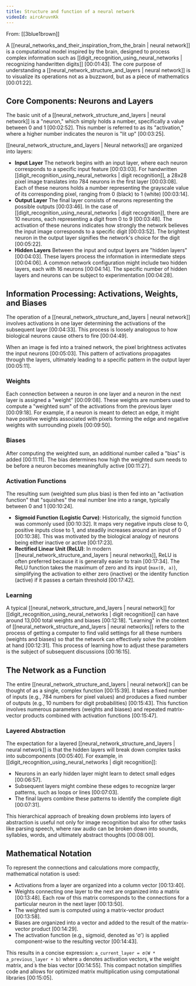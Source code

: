 ```yaml
---
title: Structure and function of a neural network
videoId: aircAruvnKk
---
```


From: [[3blue1brown]] <br/> 

A [[neural_networks_and_their_inspiration_from_the_brain | neural network]] is a computational model inspired by the brain, designed to process complex information such as [[digit_recognition_using_neural_networks | recognizing handwritten digits]] <a class="yt-timestamp" data-t="00:01:43">[00:01:43]</a>. The core purpose of understanding a [[neural_network_structure_and_layers | neural network]] is to visualize its operations not as a buzzword, but as a piece of mathematics <a class="yt-timestamp" data-t="00:01:22">[00:01:22]</a>.

## Core Components: Neurons and Layers

The basic unit of a [[neural_network_structure_and_layers | neural network]] is a "neuron," which simply holds a number, specifically a value between 0 and 1 <a class="yt-timestamp" data-t="00:02:52">[00:02:52]</a>. This number is referred to as its "activation," where a higher number indicates the neuron is "lit up" <a class="yt-timestamp" data-t="00:03:25">[00:03:25]</a>.

[[neural_network_structure_and_layers | Neural networks]] are organized into layers:

*   **Input Layer** The network begins with an input layer, where each neuron corresponds to a specific input feature <a class="yt-timestamp" data-t="00:03:03">[00:03:03]</a>. For handwritten [[digit_recognition_using_neural_networks | digit recognition]], a 28x28 pixel image translates into 784 neurons in the first layer <a class="yt-timestamp" data-t="00:03:08">[00:03:08]</a>. Each of these neurons holds a number representing the grayscale value of its corresponding pixel, ranging from 0 (black) to 1 (white) <a class="yt-timestamp" data-t="00:03:14">[00:03:14]</a>.
*   **Output Layer** The final layer consists of neurons representing the possible outputs <a class="yt-timestamp" data-t="00:03:46">[00:03:46]</a>. In the case of [[digit_recognition_using_neural_networks | digit recognition]], there are 10 neurons, each representing a digit from 0 to 9 <a class="yt-timestamp" data-t="00:03:48">[00:03:48]</a>. The activation of these neurons indicates how strongly the network believes the input image corresponds to a specific digit <a class="yt-timestamp" data-t="00:03:52">[00:03:52]</a>. The brightest neuron in the output layer signifies the network's choice for the digit <a class="yt-timestamp" data-t="00:05:22">[00:05:22]</a>.
*   **Hidden Layers** Between the input and output layers are "hidden layers" <a class="yt-timestamp" data-t="00:04:03">[00:04:03]</a>. These layers process the information in intermediate steps <a class="yt-timestamp" data-t="00:04:06">[00:04:06]</a>. A common network configuration might include two hidden layers, each with 16 neurons <a class="yt-timestamp" data-t="00:04:14">[00:04:14]</a>. The specific number of hidden layers and neurons can be subject to experimentation <a class="yt-timestamp" data-t="00:04:28">[00:04:28]</a>.

## Information Processing: Activations, Weights, and Biases

The operation of a [[neural_network_structure_and_layers | neural network]] involves activations in one layer determining the activations of the subsequent layer <a class="yt-timestamp" data-t="00:04:33">[00:04:33]</a>. This process is loosely analogous to how biological neurons cause others to fire <a class="yt-timestamp" data-t="00:04:49">[00:04:49]</a>.

When an image is fed into a trained network, the pixel brightness activates the input neurons <a class="yt-timestamp" data-t="00:05:03">[00:05:03]</a>. This pattern of activations propagates through the layers, ultimately leading to a specific pattern in the output layer <a class="yt-timestamp" data-t="00:05:11">[00:05:11]</a>.

### Weights

Each connection between a neuron in one layer and a neuron in the next layer is assigned a "weight" <a class="yt-timestamp" data-t="00:09:08">[00:09:08]</a>. These weights are numbers used to compute a "weighted sum" of the activations from the previous layer <a class="yt-timestamp" data-t="00:09:18">[00:09:18]</a>. For example, if a neuron is meant to detect an edge, it might have positive weights associated with pixels forming the edge and negative weights with surrounding pixels <a class="yt-timestamp" data-t="00:09:50">[00:09:50]</a>.

### Biases

After computing the weighted sum, an additional number called a "bias" is added <a class="yt-timestamp" data-t="00:11:11">[00:11:11]</a>. The bias determines how high the weighted sum needs to be before a neuron becomes meaningfully active <a class="yt-timestamp" data-t="00:11:27">[00:11:27]</a>.

### Activation Functions

The resulting sum (weighted sum plus bias) is then fed into an "activation function" that "squishes" the real number line into a range, typically between 0 and 1 <a class="yt-timestamp" data-t="00:10:24">[00:10:24]</a>.

*   **Sigmoid Function (Logistic Curve)**: Historically, the sigmoid function was commonly used <a class="yt-timestamp" data-t="00:10:32">[00:10:32]</a>. It maps very negative inputs close to 0, positive inputs close to 1, and steadily increases around an input of 0 <a class="yt-timestamp" data-t="00:10:38">[00:10:38]</a>. This was motivated by the biological analogy of neurons being either inactive or active <a class="yt-timestamp" data-t="00:17:23">[00:17:23]</a>.
*   **Rectified Linear Unit (ReLU)**: In modern [[neural_network_structure_and_layers | neural networks]], ReLU is often preferred because it is generally easier to train <a class="yt-timestamp" data-t="00:17:34">[00:17:34]</a>. The ReLU function takes the maximum of zero and its input (`max(0, a)`), simplifying the activation to either zero (inactive) or the identity function (active) if it passes a certain threshold <a class="yt-timestamp" data-t="00:17:42">[00:17:42]</a>.

### Learning

A typical [[neural_network_structure_and_layers | neural network]] for [[digit_recognition_using_neural_networks | digit recognition]] can have around 13,000 total weights and biases <a class="yt-timestamp" data-t="00:12:18">[00:12:18]</a>. "Learning" in the context of [[neural_network_structure_and_layers | neural networks]] refers to the process of getting a computer to find valid settings for all these numbers (weights and biases) so that the network can effectively solve the problem at hand <a class="yt-timestamp" data-t="00:12:31">[00:12:31]</a>. This process of learning how to adjust these parameters is the subject of subsequent discussions <a class="yt-timestamp" data-t="00:16:15">[00:16:15]</a>.

## The Network as a Function

The entire [[neural_network_structure_and_layers | neural network]] can be thought of as a single, complex function <a class="yt-timestamp" data-t="00:15:39">[00:15:39]</a>. It takes a fixed number of inputs (e.g., 784 numbers for pixel values) and produces a fixed number of outputs (e.g., 10 numbers for digit probabilities) <a class="yt-timestamp" data-t="00:15:43">[00:15:43]</a>. This function involves numerous parameters (weights and biases) and repeated matrix-vector products combined with activation functions <a class="yt-timestamp" data-t="00:15:47">[00:15:47]</a>.

### Layered Abstraction

The expectation for a layered [[neural_network_structure_and_layers | neural network]] is that the hidden layers will break down complex tasks into subcomponents <a class="yt-timestamp" data-t="00:05:40">[00:05:40]</a>. For example, in [[digit_recognition_using_neural_networks | digit recognition]]:
*   Neurons in an early hidden layer might learn to detect small edges <a class="yt-timestamp" data-t="00:06:57">[00:06:57]</a>.
*   Subsequent layers might combine these edges to recognize larger patterns, such as loops or lines <a class="yt-timestamp" data-t="00:07:03">[00:07:03]</a>.
*   The final layers combine these patterns to identify the complete digit <a class="yt-timestamp" data-t="00:07:31">[00:07:31]</a>.

This hierarchical approach of breaking down problems into layers of abstraction is useful not only for image recognition but also for other tasks like parsing speech, where raw audio can be broken down into sounds, syllables, words, and ultimately abstract thoughts <a class="yt-timestamp" data-t="00:08:00">[00:08:00]</a>.

## Mathematical Notation

To represent the connections and calculations more compactly, mathematical notation is used:
*   Activations from a layer are organized into a column vector <a class="yt-timestamp" data-t="00:13:40">[00:13:40]</a>.
*   Weights connecting one layer to the next are organized into a matrix <a class="yt-timestamp" data-t="00:13:48">[00:13:48]</a>. Each row of this matrix corresponds to the connections for a particular neuron in the next layer <a class="yt-timestamp" data-t="00:13:50">[00:13:50]</a>.
*   The weighted sum is computed using a matrix-vector product <a class="yt-timestamp" data-t="00:13:58">[00:13:58]</a>.
*   Biases are organized into a vector and added to the result of the matrix-vector product <a class="yt-timestamp" data-t="00:14:29">[00:14:29]</a>.
*   The activation function (e.g., sigmoid, denoted as 'σ') is applied component-wise to the resulting vector <a class="yt-timestamp" data-t="00:14:43">[00:14:43]</a>.

This results in a concise expression: `a_current_layer = σ(W * a_previous_layer + b)` where `a` denotes activation vectors, `W` the weight matrix, and `b` the bias vector <a class="yt-timestamp" data-t="00:14:55">[00:14:55]</a>. This compact notation simplifies code and allows for optimized matrix multiplication using computational libraries <a class="yt-timestamp" data-t="00:15:05">[00:15:05]</a>.